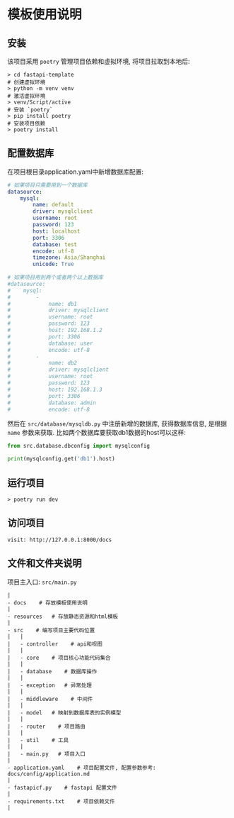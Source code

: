 # 模板使用说明
## 安装
该项目采用 `poetry` 管理项目依赖和虚拟环境, 将项目拉取到本地后:
```shell
> cd fastapi-template
# 创建虚拟环境
> python -m venv venv
# 激活虚拟环境
> venv/Script/active
# 安装 `poetry`
> pip install poetry
# 安装项目依赖
> poetry install
```

## 配置数据库
在项目根目录application.yaml中新增数据库配置:
```yaml
# 如果项目只需要用到一个数据库
datasource:
    mysql: 
        name: default
        driver: mysqlclient
        username: root
        password: 123
        host: localhost
        port: 3306
        database: test
        encode: utf-8
        timezone: Asia/Shanghai
        unicode: True
        
# 如果项目用到两个或者两个以上数据库
#datasource:
#    mysql:
#        -
#            name: db1
#            driver: mysqlclient
#            username: root
#            password: 123
#            host: 192.168.1.2
#            port: 3306
#            database: user
#            encode: utf-8
#        -
#            name: db2
#            driver: mysqlclient
#            username: root
#            password: 123
#            host: 192.168.1.3
#            port: 3306
#            database: admin
#            encode: utf-8
```
然后在 `src/database/mysqldb.py` 中注册新增的数据库, 获得数据库信息, 是根据 `name` 参数来获取. 
比如两个数据库要获取db1数据的host可以这样:

```python
from src.database.dbconfig import mysqlconfig

print(mysqlconfig.get('db1').host)
```
## 运行项目
```shell
> poetry run dev 
```

## 访问项目
```shell
visit: http://127.0.0.1:8000/docs
```

## 文件和文件夹说明
项目主入口: `src/main.py`
```shell
|
- docs    # 存放模板使用说明
|
- resources   # 存放静态资源和html模板
|
- src    # 编写项目主要代码位置
|   |
|   - controller    # api和视图
|   |
|   - core    # 项目核心功能代码集合
|   |
|   - database    # 数据库操作
|   |
|   - exception   # 异常处理
|   |
|   - middleware    # 中间件
|   |
|   - model   # 映射到数据库表的实例模型
|   |
|   - router    # 项目路由
|   |
|   - util    # 工具
|   |
|   - main.py   # 项目入口
|
- application.yaml    # 项目配置文件, 配置参数参考: docs/config/application.md
|
- fastapicf.py    # fastapi 配置文件
|
- requirements.txt    # 项目依赖文件
|
```